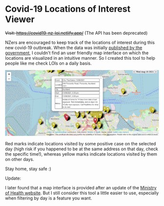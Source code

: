 # Covid-19 Locations of Interest Viewer

~~Visit: https://covid19-nz-loi.netlify.app/~~ (The API has been deprecated)

NZers are encouraged to keep track of the locations of interest during this new covid-19 outbreak. When the data was initially [published by the government](https://www.health.govt.nz/our-work/diseases-and-conditions/covid-19-novel-coronavirus/covid-19-health-advice-public/contact-tracing-covid-19/covid-19-contact-tracing-locations-interest/covid-19-contact-tracing-locations-interest-map), I couldn't find an user friendly map interface on which the locations are visualized in an intuitive manner. So I created this tool to help people like me check LOIs on a daily basis.

![screenshot](./screenshot.png)

Red marks indicate locations visited by some positive case on the selected day (high risk if you happened to be at the same address on that day, check the specific time!), whereas yellow marks indicate locations visited by them on other days.

Stay home, stay safe :)

Update:

I later found that a map interface is provided after an update of the [Ministry of Health website](https://www.health.govt.nz/our-work/diseases-and-conditions/covid-19-novel-coronavirus/covid-19-health-advice-public/contact-tracing-covid-19/covid-19-contact-tracing-locations-interest/covid-19-contact-tracing-locations-interest-map). But I still consider this tool a little easier to use, especially when filtering by day is a feature you want.
